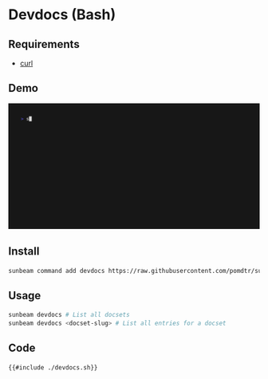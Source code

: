 # Devdocs (Bash)

## Requirements

- [curl](https://curl.haxx.se/)

## Demo

![demo](./demo.gif)

## Install

```bash
sunbeam command add devdocs https://raw.githubusercontent.com/pomdtr/sunbeam/main/docs/examples/devdocs/devdocs.sh
```

## Usage

```bash
sunbeam devdocs # List all docsets
sunbeam devdocs <docset-slug> # List all entries for a docset
```

## Code

```bash
{{#include ./devdocs.sh}}
```
